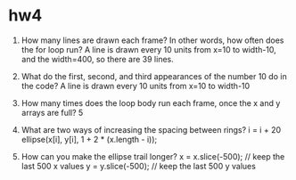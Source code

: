 # hw4
1. How many lines are drawn each frame? In other words, how often does the for loop run?
   A line is drawn every 10 units from x=10 to width-10, and the width=400, so there are 39 lines. 

2. What do the first, second, and third appearances of the number 10 do in the code?
   A line is drawn every 10 units from x=10 to width-10

3. How many times does the loop body run each frame, once the x and y arrays are full?
   5

4. What are two ways of increasing the spacing between rings?
   i = i + 20
   ellipse(x[i], y[i], 1 + 2 * (x.length - i));

5. How can you make the ellipse trail longer?
   x = x.slice(-500); // keep the last 500 x values
   y = y.slice(-500); // keep the last 500 y values
